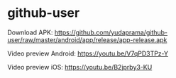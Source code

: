 # github-user

Download APK: https://github.com/yudaprama/github-user/raw/master/android/app/release/app-release.apk

Video preview Android: https://youtu.be/V7qPD3TPz-Y  

Video preview iOS:  https://youtu.be/B2jprby3-KU
